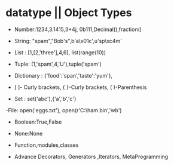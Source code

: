 # datatype || Object Types

- Number:1234,3.1415,3+4j, 0b111,Decimal(),fraction()

- String: "spam","Bob's",b'a\x01c',u'sp\xc4m'

- List : [1,[2,'three'],4,6],  list(range(10))
- Tuple: (1,'spam',4,'U'),tuple('spam') 
- Dictionary : {'food':'span','taste':'yum'},
- [ ]- Curly brackets,  { }-Curly brackets, ( )-Parenthesis
- Set : set('abc'),{'a','b','c'}

-File: open('eggs.txt'), open(r'C:\ham.bin','wb')

- Boolean:True,False
- None:None
- Function,modules,classes

- Advance Decorators, Generators ,Iterators, MetaProgramming

